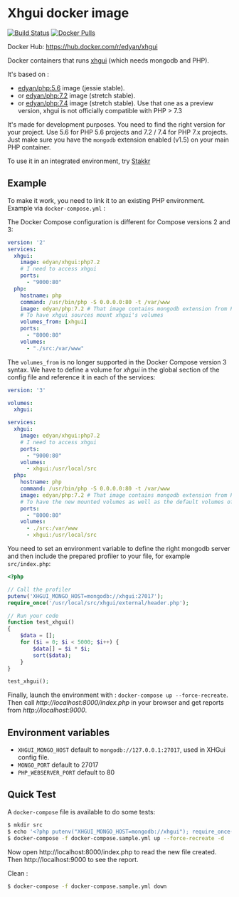 # Xhgui docker image
[![Build Status](https://travis-ci.com/edyan/docker-xhgui.svg?branch=master)](https://travis-ci.com/edyan/docker-xhgui)
[![Docker Pulls](https://img.shields.io/docker/pulls/edyan/xhgui.svg)](https://hub.docker.com/r/edyan/xhgui/)


Docker Hub: https://hub.docker.com/r/edyan/xhgui

Docker containers that runs [xhgui](https://github.com/perftools/xhgui) (which needs mongodb and PHP).

It's based on :
* [edyan/php:5.6](https://github.com/edyan/docker-php/tree/master/5.6) image (jessie stable).
* or [edyan/php:7.2](https://github.com/edyan/docker-php/tree/master/7.2) image (stretch stable).
* or [edyan/php:7.4](https://github.com/edyan/docker-php/tree/master/7.4) image (stretch stable).
Use that one as a preview version, xhgui is not officially compatible with PHP > 7.3

It's made for development purposes. You need to find the right version for your project.
Use 5.6 for PHP 5.6 projects and 7.2 / 7.4 for PHP 7.x projects. Just make sure you have the
`mongodb` extension enabled (v1.5) on your main PHP container.

To use it in an integrated environment, try [Stakkr](https://github.com/stakkr-org/stakkr)


## Example

To make it work, you need to link it to an existing PHP environment. Example via `docker-compose.yml` :

The Docker Compose configuration is different for Compose versions 2 and 3:

```yaml
version: '2'
services:
  xhgui:
    image: edyan/xhgui:php7.2
    # I need to access xhgui
    ports:
      - "9000:80"
  php:
    hostname: php
    command: /usr/bin/php -S 0.0.0.0:80 -t /var/www
    image: edyan/php:7.2 # That image contains mongodb extension from PECL
    # To have xhgui sources mount xhgui's volumes
    volumes_from: [xhgui]
    ports:
      - "8000:80"
    volumes:
      - "./src:/var/www"
```

The `volumes_from` is no longer supported in the Docker Compose version 3 syntax. We have to define a volume for *xhgui* in the global section of the config file and reference it in each of the services:

```yaml
version: '3'

volumes:
  xhgui:

services:
  xhgui:
    image: edyan/xhgui:php7.2
    # I need to access xhgui
    ports:
      - "9000:80"
    volumes:
      - xhgui:/usr/local/src
  php:
    hostname: php
    command: /usr/bin/php -S 0.0.0.0:80 -t /var/www
    image: edyan/php:7.2 # That image contains mongodb extension from PECL
    # To have the new mounted volumes as well as the default volumes of xhgui (its source code)
    ports:
      - "8000:80"
    volumes:
      - ./src:/var/www
      - xhgui:/usr/local/src
```

You need to set an environment variable to define the right mongodb server
and then include the prepared profiler to your file, for example `src/index.php`:
```php
<?php

// Call the profiler
putenv('XHGUI_MONGO_HOST=mongodb://xhgui:27017');
require_once('/usr/local/src/xhgui/external/header.php');

// Run your code
function test_xhgui()
{
    $data = [];
    for ($i = 0; $i < 5000; $i++) {
        $data[] = $i * $i;
        sort($data);
    }
}

test_xhgui();

```

Finally, launch the environment with : `docker-compose up --force-recreate`.
Then call _http://localhost:8000/index.php_ in your browser and  get reports
from _http://localhost:9000_.


## Environment variables
* `XHGUI_MONGO_HOST` default to `mongodb://127.0.0.1:27017`, used in XHGui config file.
* `MONGO_PORT` default to 27017
* `PHP_WEBSERVER_PORT` default to 80


## Quick Test
A `docker-compose` file is available to do some tests:
```bash
$ mkdir src
$ echo '<?php putenv("XHGUI_MONGO_HOST=mongodb://xhgui"); require_once("/usr/local/src/xhgui/external/header.php"); $a=[]; for($i=0; $i<10000; $i++){ $a[]=$i; } sort($a); echo "Done";' > src/index.php
$ docker-compose -f docker-compose.sample.yml up --force-recreate -d
```

Now open http://localhost:8000/index.php to read the new file created.
Then http://localhost:9000 to see the report.

Clean :
```bash
$ docker-compose -f docker-compose.sample.yml down
```
